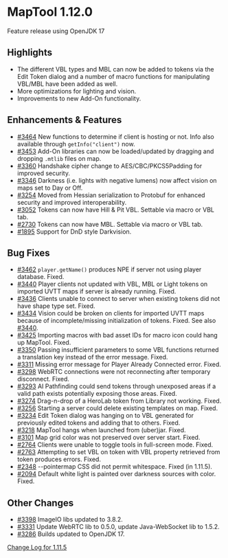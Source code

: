 # MapTool 1.12.0
Feature release using OpenJDK 17

## Highlights
- The different VBL types and MBL can now be added to tokens via the Edit Token dialog and a number of macro functions for manipulating VBL/MBL have been added as well.
- More optimizations for lighting and vision.
- Improvements to new Add-On functionality.

## Enhancements & Features
- [#3464][i3464] New functions to determine if client is hosting or not. Info also available through `getInfo("client")` now.
- [#3453][i3453] Add-On libraries can now be loaded/updated by dragging and dropping `.mtlib` files on map.
- [#3360][i3360] Handshake cipher change to AES/CBC/PKCS5Padding for improved security.
- [#3346][i3346] Darkness (i.e. lights with negative lumens) now affect vision on maps set to Day or Off.
- [#3254][i3254] Moved from Hessian serialization to Protobuf for enhanced security and improved interoperability.
- [#3052][i3052] Tokens can now have Hill & Pit VBL. Settable via macro or VBL tab.
- [#2730][i2730] Tokens can now have MBL. Settable via macro or VBL tab.
- [#1895][i1895] Support for DnD style Darkvision.

## Bug Fixes
- [#3462][i3462] `player.getName()` produces NPE if server not using player database. Fixed. 
- [#3440][i3440] Player clients not updated with VBL, MBL or Light tokens on imported UVTT maps if server is already running. Fixed.
- [#3436][i3436] Clients unable to connect to server when existing tokens did not have shape type set. Fixed.
- [#3434][i3434] Vision could be broken on clients for imported UVTT maps because of incomplete/missing initialization of tokens. Fixed. See also [#3440][i3440].
- [#3425][i3425] Importing macros with bad asset IDs for macro icon could hang up MapTool. Fixed.
- [#3350][i3350] Passing insufficient parameters to some VBL functions returned a translation key instead of the error message. Fixed.
- [#3311][i3311] Missing error message for Player Already Connected error. Fixed.
- [#3298][i3298] WebRTC connections were not reconnecting after temporary disconnect. Fixed.
- [#3293][i3293] AI Pathfinding could send tokens through unexposed areas if a valid path exists potentially exposing those areas. Fixed.
- [#3274][i3274] Drag-n-drop of a HeroLab token from Library not working. Fixed.
- [#3256][i3256] Starting a server could delete existing templates on map. Fixed.
- [#3234][i3234] Edit Token dialog was hanging on to VBL generated for previously edited tokens and adding that to others. Fixed.
- [#3218][i3218] MapTool hangs when launched from (uber)jar. Fixed.
- [#3101][i3101] Map grid color was not preserved over server start. Fixed.
- [#2764][i2764] Clients were unable to toggle tools in full-screen mode. Fixed.
- [#2763][i2763] Attempting to set VBL on token with VBL property retrieved from token produces errors. Fixed.
- [#2348][i2348] --pointermap CSS did not permit whitespace. Fixed (in 1.11.5).
- [#2094][i2094] Default white light is painted over darkness sources with color. Fixed.

## Other Changes
- [#3398][i3398] ImageIO libs updated to 3.8.2.
- [#3331][i3331] Update WebRTC lib to 0.5.0, update Java-WebSocket lib to 1.5.2.
- [#3286][i3286] Builds updated to OpenJDK 17.

[Change Log for 1.11.5](https://github.com/RPTools/maptool/blob/1.11.5/CHANGE_LOG.md)

[i]: https://github.com/RPTools/maptool/issues/
[i3464]: https://github.com/RPTools/maptool/issues/3464
[i3462]: https://github.com/RPTools/maptool/issues/3462
[i3453]: https://github.com/RPTools/maptool/issues/3453
[i3440]: https://github.com/RPTools/maptool/issues/3440
[i3436]: https://github.com/RPTools/maptool/issues/3436
[i3434]: https://github.com/RPTools/maptool/issues/3434
[i3425]: https://github.com/RPTools/maptool/issues/3425
[i3398]: https://github.com/RPTools/maptool/issues/3398
[i3360]: https://github.com/RPTools/maptool/issues/3360
[i3350]: https://github.com/RPTools/maptool/issues/3350
[i3346]: https://github.com/RPTools/maptool/issues/3346
[i3331]: https://github.com/RPTools/maptool/issues/3331
[i3311]: https://github.com/RPTools/maptool/issues/3311
[i3298]: https://github.com/RPTools/maptool/issues/3298
[i3293]: https://github.com/RPTools/maptool/issues/3293
[i3286]: https://github.com/RPTools/maptool/issues/3286
[i3274]: https://github.com/RPTools/maptool/issues/3274
[i3256]: https://github.com/RPTools/maptool/issues/3256
[i3254]: https://github.com/RPTools/maptool/issues/3254
[i3234]: https://github.com/RPTools/maptool/issues/3234
[i3218]: https://github.com/RPTools/maptool/issues/3218
[i3101]: https://github.com/RPTools/maptool/issues/3101
[i3052]: https://github.com/RPTools/maptool/issues/3052
[i2764]: https://github.com/RPTools/maptool/issues/2764
[i2763]: https://github.com/RPTools/maptool/issues/2763
[i2730]: https://github.com/RPTools/maptool/issues/2730
[i2348]: https://github.com/RPTools/maptool/issues/2348
[i2094]: https://github.com/RPTools/maptool/issues/2094
[i1895]: https://github.com/RPTools/maptool/issues/1895
[i1550]: https://github.com/RPTools/maptool/issues/1550
